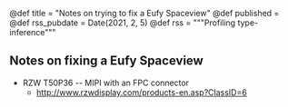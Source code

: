 @def title = "Notes on trying to fix a Eufy Spaceview"
@def published =
@def rss_pubdate = Date(2021, 2, 5)
@def rss = """Profiling type-inference"""


## Notes on fixing a Eufy Spaceview

- RZW T50P36 -- MIPI with an FPC connector
    - http://www.rzwdisplay.com/products-en.asp?ClassID=6
